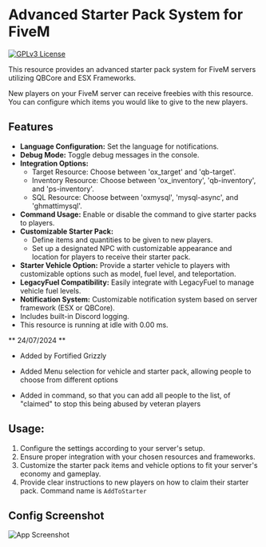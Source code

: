 


# Advanced Starter Pack System for FiveM



[![GPLv3 License](https://img.shields.io/badge/License-GPL%20v3-yellow.svg)](https://choosealicense.com/licenses/gpl-3.0/) 

This resource provides an advanced starter pack system for FiveM servers utilizing QBCore and ESX Frameworks.

New players on your FiveM server can receive freebies with this resource. You can configure which items you would like to give to the new players.



## Features

- **Language Configuration:** Set the language for notifications.
- **Debug Mode:** Toggle debug messages in the console.
- **Integration Options:**
  - Target Resource: Choose between 'ox_target' and 'qb-target'.
  - Inventory Resource: Choose between 'ox_inventory', 'qb-inventory', and 'ps-inventory'.
  - SQL Resource: Choose between 'oxmysql', 'mysql-async', and 'ghmattimysql'.
- **Command Usage:** Enable or disable the command to give starter packs to players.
- **Customizable Starter Pack:**
  - Define items and quantities to be given to new players.
  - Set up a designated NPC with customizable appearance and location for players to receive their starter pack.
- **Starter Vehicle Option:** Provide a starter vehicle to players with customizable options such as model, fuel level, and teleportation.
- **LegacyFuel Compatibility:** Easily integrate with LegacyFuel to manage vehicle fuel levels.
- **Notification System:** Customizable notification system based on server framework (ESX or QBCore).
- Includes built-in Discord logging.
- This resource is running at idle with 0.00 ms.

** 24/07/2024 ** 
- Added by Fortified Grizzly

- Added Menu selection for vehicle and starter pack, allowing people to choose from different options
- Added in command, so that you can add all people to the list, of "claimed" to stop this being abused by veteran players

## Usage:
1. Configure the settings according to your server's setup.
2. Ensure proper integration with your chosen resources and frameworks.
3. Customize the starter pack items and vehicle options to fit your server's economy and gameplay.
4. Provide clear instructions to new players on how to claim their starter pack.  Command name is `AddToStarter`


## Config Screenshot

![App Screenshot](https://i.imgur.com/ePUUXGK.png)
